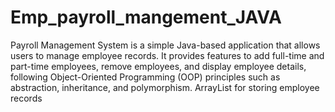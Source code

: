 # Emp_payroll_mangement_JAVA
Payroll Management System is a simple Java-based application that allows users to manage employee records. It provides features to add full-time and part-time employees, remove employees, and display employee details, following Object-Oriented Programming (OOP) principles such as abstraction, inheritance, and polymorphism. 
ArrayList for storing employee records  

